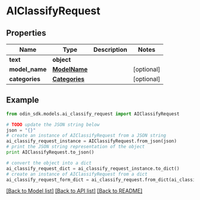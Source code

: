 # AIClassifyRequest


## Properties

Name | Type | Description | Notes
------------ | ------------- | ------------- | -------------
**text** | **object** |  | 
**model_name** | [**ModelName**](ModelName.md) |  | [optional] 
**categories** | [**Categories**](Categories.md) |  | [optional] 

## Example

```python
from odin_sdk.models.ai_classify_request import AIClassifyRequest

# TODO update the JSON string below
json = "{}"
# create an instance of AIClassifyRequest from a JSON string
ai_classify_request_instance = AIClassifyRequest.from_json(json)
# print the JSON string representation of the object
print AIClassifyRequest.to_json()

# convert the object into a dict
ai_classify_request_dict = ai_classify_request_instance.to_dict()
# create an instance of AIClassifyRequest from a dict
ai_classify_request_form_dict = ai_classify_request.from_dict(ai_classify_request_dict)
```
[[Back to Model list]](../README.md#documentation-for-models) [[Back to API list]](../README.md#documentation-for-api-endpoints) [[Back to README]](../README.md)


